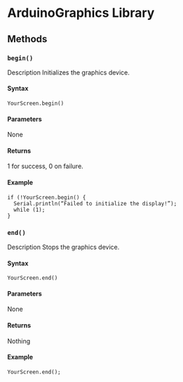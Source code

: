 # ArduinoGraphics Library

## Methods

### `begin()`

Description
Initializes the graphics device.

#### Syntax

`YourScreen.begin()`

#### Parameters

None

#### Returns

1 for success, 0 on failure.

#### Example

```arduino
if (!YourScreen.begin() {
  Serial.println(“Failed to initialize the display!”);
  while (1);
}
```

### `end()`

Description
Stops the graphics device.

#### Syntax

`YourScreen.end()`

#### Parameters

None

#### Returns

Nothing

#### Example

```arduino
YourScreen.end();
```
